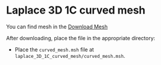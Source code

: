 # Laplace 3D 1C curved mesh

You can find mesh in the [Download Mesh]()

After downloading, place the file in the appropriate directory:

- Place the `curved_mesh.msh` file at `laplace_3D_1C_curved_mesh/curved_mesh.msh`.
